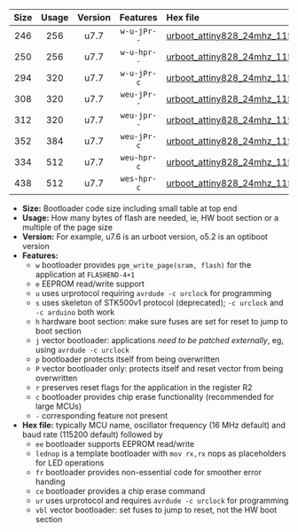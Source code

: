 |Size|Usage|Version|Features|Hex file|
|:-:|:-:|:-:|:-:|:--|
|246|256|u7.7|`w-u-jPr--`|[urboot_attiny828_24mhz_115200bps_lednop_ur_vbl.hex](https://raw.githubusercontent.com/stefanrueger/urboot.hex/main/mcus/attiny828/fcpu_24mhz/115200_bps/urboot_attiny828_24mhz_115200bps_lednop_ur_vbl.hex)|
|250|256|u7.7|`w-u-hpr--`|[urboot_attiny828_24mhz_115200bps_lednop_fr_ur.hex](https://raw.githubusercontent.com/stefanrueger/urboot.hex/main/mcus/attiny828/fcpu_24mhz/115200_bps/urboot_attiny828_24mhz_115200bps_lednop_fr_ur.hex)|
|294|320|u7.7|`w-u-jPr-c`|[urboot_attiny828_24mhz_115200bps_lednop_fr_ce_ur_vbl.hex](https://raw.githubusercontent.com/stefanrueger/urboot.hex/main/mcus/attiny828/fcpu_24mhz/115200_bps/urboot_attiny828_24mhz_115200bps_lednop_fr_ce_ur_vbl.hex)|
|308|320|u7.7|`weu-jPr--`|[urboot_attiny828_24mhz_115200bps_ee_lednop_ur_vbl.hex](https://raw.githubusercontent.com/stefanrueger/urboot.hex/main/mcus/attiny828/fcpu_24mhz/115200_bps/urboot_attiny828_24mhz_115200bps_ee_lednop_ur_vbl.hex)|
|312|320|u7.7|`weu-jpr--`|[urboot_attiny828_24mhz_115200bps_ee_lednop_fr_ur_vbl.hex](https://raw.githubusercontent.com/stefanrueger/urboot.hex/main/mcus/attiny828/fcpu_24mhz/115200_bps/urboot_attiny828_24mhz_115200bps_ee_lednop_fr_ur_vbl.hex)|
|352|384|u7.7|`weu-jPr-c`|[urboot_attiny828_24mhz_115200bps_ee_lednop_fr_ce_ur_vbl.hex](https://raw.githubusercontent.com/stefanrueger/urboot.hex/main/mcus/attiny828/fcpu_24mhz/115200_bps/urboot_attiny828_24mhz_115200bps_ee_lednop_fr_ce_ur_vbl.hex)|
|334|512|u7.7|`weu-hpr-c`|[urboot_attiny828_24mhz_115200bps_ee_lednop_fr_ce_ur.hex](https://raw.githubusercontent.com/stefanrueger/urboot.hex/main/mcus/attiny828/fcpu_24mhz/115200_bps/urboot_attiny828_24mhz_115200bps_ee_lednop_fr_ce_ur.hex)|
|438|512|u7.7|`wes-hpr-c`|[urboot_attiny828_24mhz_115200bps_ee_lednop_fr_ce.hex](https://raw.githubusercontent.com/stefanrueger/urboot.hex/main/mcus/attiny828/fcpu_24mhz/115200_bps/urboot_attiny828_24mhz_115200bps_ee_lednop_fr_ce.hex)|

- **Size:** Bootloader code size including small table at top end
- **Usage:** How many bytes of flash are needed, ie, HW boot section or a multiple of the page size
- **Version:** For example, u7.6 is an urboot version, o5.2 is an optiboot version
- **Features:**
  + `w` bootloader provides `pgm_write_page(sram, flash)` for the application at `FLASHEND-4+1`
  + `e` EEPROM read/write support
  + `u` uses urprotocol requiring `avrdude -c urclock` for programming
  + `s` uses skeleton of STK500v1 protocol (deprecated); `-c urclock` and `-c arduino` both work
  + `h` hardware boot section: make sure fuses are set for reset to jump to boot section
  + `j` vector bootloader: applications *need to be patched externally*, eg, using `avrdude -c urclock`
  + `p` bootloader protects itself from being overwritten
  + `P` vector bootloader only: protects itself and reset vector from being overwritten
  + `r` preserves reset flags for the application in the register R2
  + `c` bootloader provides chip erase functionality (recommended for large MCUs)
  + `-` corresponding feature not present
- **Hex file:** typically MCU name, oscillator frequency (16 MHz default) and baud rate (115200 default) followed by
  + `ee` bootloader supports EEPROM read/write
  + `lednop` is a template bootloader with `mov rx,rx` nops as placeholders for LED operations
  + `fr` bootloader provides non-essential code for smoother error handing
  + `ce` bootloader provides a chip erase command
  + `ur` uses urprotocol and requires `avrdude -c urclock` for programming
  + `vbl` vector bootloader: set fuses to jump to reset, not the HW boot section
